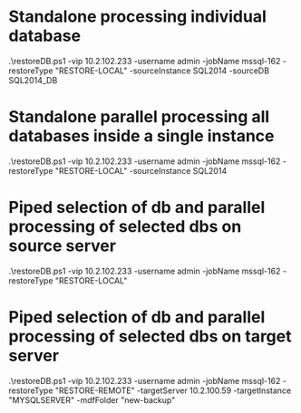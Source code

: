  # Standalone processing individual database
 .\restoreDB.ps1 -vip 10.2.102.233 -username admin -jobName  mssql-162 -restoreType "RESTORE-LOCAL" -sourceInstance  SQL2014 -sourceDB SQL2014_DB

 # Standalone parallel processing all databases inside a single instance
 .\restoreDB.ps1 -vip 10.2.102.233 -username admin -jobName  mssql-162 -restoreType "RESTORE-LOCAL" -sourceInstance  SQL2014

 # Piped selection of db and parallel processing of selected dbs on source server
 .\restoreDB.ps1 -vip 10.2.102.233 -username admin -jobName  mssql-162 -restoreType "RESTORE-LOCAL"

 # Piped selection of db and parallel processing of selected dbs on target server
 .\restoreDB.ps1 -vip 10.2.102.233 -username admin -jobName mssql-162 -restoreType "RESTORE-REMOTE" -targetServer 10.2.100.59 -targetInstance "MYSQLSERVER" -mdfFolder "new-backup"